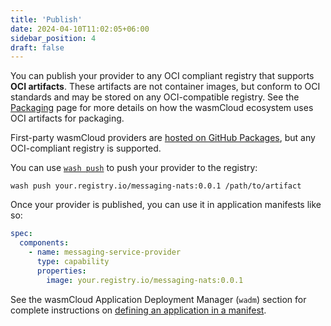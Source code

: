 ```yaml
---
title: 'Publish'
date: 2024-04-10T11:02:05+06:00
sidebar_position: 4
draft: false
---
```


You can publish your provider to any OCI compliant registry that supports **OCI artifacts**. These artifacts are not container images, but conform to OCI standards and may be stored on any OCI-compatible registry. See the [Packaging](/docs/concepts/packaging.mdx) page for more details on how the wasmCloud ecosystem uses OCI artifacts for packaging.

First-party wasmCloud providers are [hosted on GitHub Packages](https://ghcr.io/wasmcloud/wasmcloud), but any OCI-compliant registry is supported. 

You can use [`wash push`](/docs/cli/wash#wash-push) to push your provider to the registry:

```shell
wash push your.registry.io/messaging-nats:0.0.1 /path/to/artifact
```

Once your provider is published, you can use it in application manifests like so:

```yaml
spec:
  components:
    - name: messaging-service-provider
      type: capability
      properties:
        image: your.registry.io/messaging-nats:0.0.1
```

See the wasmCloud Application Deployment Manager (`wadm`) section for complete instructions on [defining an application in a manifest](/docs/ecosystem/wadm/model).
